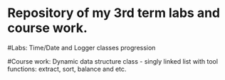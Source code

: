 # Repository of my 3rd term labs and course work.

#Labs: 
Time/Date and Logger classes progression

#Course work: 
Dynamic data structure class - singly linked list
with tool functions: extract, sort, balance and etc. 
